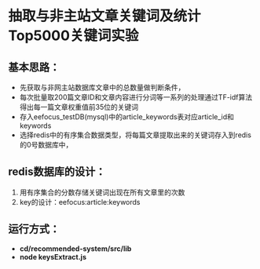 # 抽取与非主站文章关键词及统计Top5000关键词实验

## 基本思路：
 * 先获取与非网主站数据库文章中的总数量做判断条件，
 * 每次批量取200篇文章ID和文章内容进行分词等一系列的处理通过TF-idf算法得出每一篇文章权重值前35位的关键词
 * 存入eefocus_testDB(mysql)中的article_keywords表对应article_id和keywords
 * 选择redis中的有序集合数据类型，将每篇文章提取出来的关键词存入到redis的0号数据库中，
 
 
## redis数据库的设计：
 1. 用有序集合的分数存储关键词出现在所有文章里的次数
 2. key的设计：eefocus:article:keywords
 
## 运行方式：
* **cd/recommended-system/src/lib**
* **node keysExtract.js**
